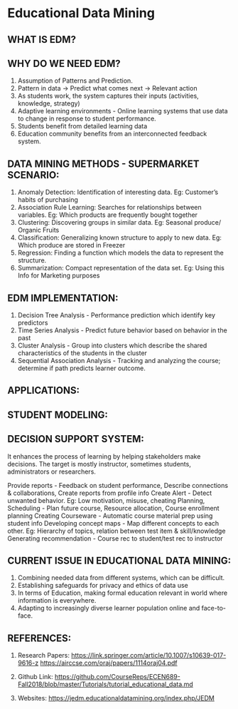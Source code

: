 # Educational Data Mining


## WHAT IS EDM?




## WHY DO WE NEED EDM?

1. Assumption of Patterns and Prediction. 
2. Pattern in data -> Predict what comes next -> Relevant action
3. As students work, the system captures their inputs (activities, knowledge, strategy) 
4. Adaptive learning environments - Online learning systems that use data to change in response to student performance.
5. Students benefit from detailed learning data
6. Education community benefits from an interconnected feedback system.




## DATA MINING METHODS - SUPERMARKET SCENARIO:

1. Anomaly Detection: Identification of interesting data. Eg: Customer’s habits of purchasing
2. Association Rule Learning: Searches for relationships between variables. Eg: Which products are frequently bought together
3. Clustering: Discovering groups in similar data. Eg: Seasonal produce/ Organic Fruits
4. Classification: Generalizing known structure to apply to new data. Eg: Which produce are stored in Freezer
5. Regression: Finding a function which models the data to represent the structure. 
6. Summarization: Compact representation of the data set. Eg: Using this Info for Marketing purposes

## EDM IMPLEMENTATION:

1. Decision Tree Analysis - Performance prediction which identify key predictors
2. Time Series Analysis - Predict future behavior based on behavior in the past
3. Cluster Analysis - Group into clusters which describe the shared characteristics of the students in the cluster
4. Sequential Association Analysis - Tracking and analyzing the course; determine if path predicts learner outcome.

## APPLICATIONS:


## STUDENT MODELING:



## DECISION SUPPORT SYSTEM:

It enhances the process of learning by helping stakeholders make decisions. The target is mostly instructor, sometimes students, administrators or researchers.

Provide reports - Feedback on student performance, Describe connections & collaborations, Create reports from profile info
Create Alert - Detect unwanted behavior. Eg: Low motivation, misuse, cheating
Planning, Scheduling - Plan future course, Resource allocation, Course enrollment planning
Creating Courseware - Automatic course material prep using student info
Developing concept maps - Map different concepts to each other. Eg: Hierarchy of topics, relation between test item & skill/knowledge
Generating recommendation - Course rec to student/test rec to instructor




## CURRENT ISSUE IN EDUCATIONAL DATA MINING:

1. Combining needed data from different systems, which can be difficult.
2. Establishing safeguards for privacy and ethics of data use
3. In terms of Education, making formal education relevant in world  where information is everywhere.
4. Adapting to increasingly diverse learner population online and face-to-face.

## REFERENCES:

1. Research Papers:
https://link.springer.com/article/10.1007/s10639-017-9616-z
https://airccse.com/oraj/papers/1114oraj04.pdf

2. Github Link: https://github.com/CourseReps/ECEN689-Fall2018/blob/master/Tutorials/tutorial_educational_data.md

3. Websites: https://jedm.educationaldatamining.org/index.php/JEDM




